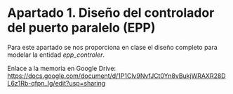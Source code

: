 # Apartado 1. Diseño del controlador del puerto paralelo (EPP)
Para este apartado se nos proporciona en clase el diseño completo para modelar la entidad *epp_controler*.

Enlace a la memoria en Google Drive:
https://docs.google.com/document/d/1P1Clv9NvfJCt0Yn8vBukjWRAXR28DL6z1Rb-qfpn_Ig/edit?usp=sharing
